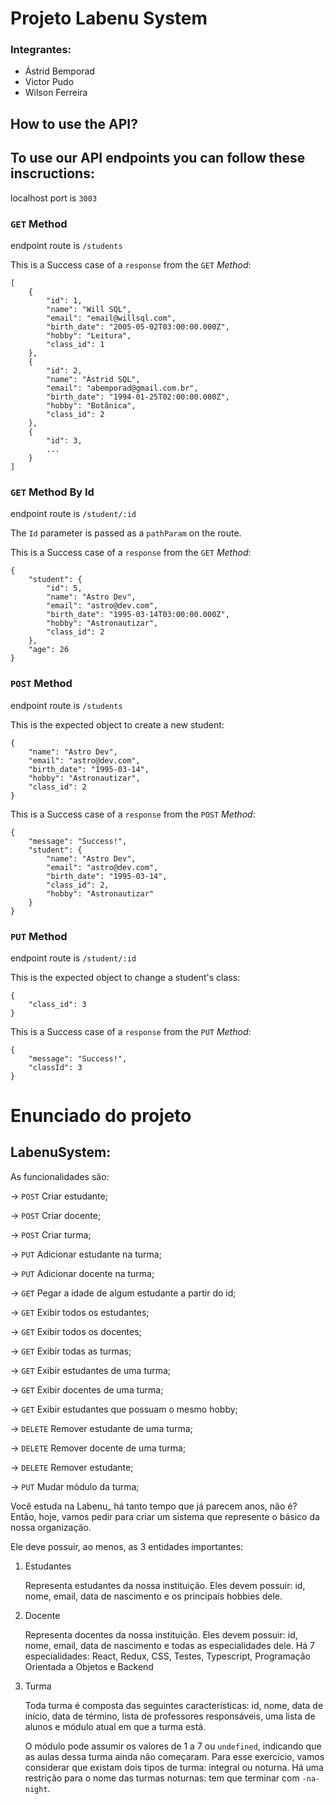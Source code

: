 # Projeto Labenu System
### Integrantes:
- Ástrid Bemporad
- Victor Pudo
- Wilson Ferreira


## How to use the API?
## To use our API endpoints you can follow these inscructions:
localhost port is `3003`

### `GET` Method
endpoint route is `/students`

This is a Success case of a `response` from the `GET` _Method_:
```
[
    {
        "id": 1,
        "name": "Will SQL",
        "email": "email@willsql.com",
        "birth_date": "2005-05-02T03:00:00.000Z",
        "hobby": "Leitura",
        "class_id": 1
    },
    {
        "id": 2,
        "name": "Ástrid SQL",
        "email": "abemporad@gmail.com.br",
        "birth_date": "1994-01-25T02:00:00.000Z",
        "hobby": "Botânica",
        "class_id": 2
    },
    {
        "id": 3,
        ...
    }
]
```

### `GET` Method By Id
endpoint route is `/student/:id`

The `Id` parameter is passed as a `pathParam` on the route.

This is a Success case of a `response` from the `GET` _Method_:
```
{
    "student": {
        "id": 5,
        "name": "Astro Dev",
        "email": "astro@dev.com",
        "birth_date": "1995-03-14T03:00:00.000Z",
        "hobby": "Astronautizar",
        "class_id": 2
    },
    "age": 26
}
```

### `POST` Method
endpoint route is `/students`

This is the expected object to create a new student:
```
{
    "name": "Astro Dev",
    "email": "astro@dev.com",
    "birth_date": "1995-03-14",
    "hobby": "Astronautizar",
    "class_id": 2
}
```

This is a Success case of a `response` from the `POST` _Method_:
```
{
    "message": "Success!",
    "student": {
        "name": "Astro Dev",
        "email": "astro@dev.com",
        "birth_date": "1995-03-14",
        "class_id": 2,
        "hobby": "Astronautizar"
    }
}
```

### `PUT` Method
endpoint route is `/student/:id`

This is the expected object to change a student's class:
```
{
    "class_id": 3
}
```

This is a Success case of a `response` from the `PUT` _Method_:
```
{
    "message": "Success!",
    "classId": 3
}
```

# Enunciado do projeto
## LabenuSystem:

As funcionalidades são:

→ `POST` Criar estudante;

→ `POST` Criar docente;

→ `POST` Criar turma;

→ `PUT` Adicionar estudante na turma;

→ `PUT` Adicionar docente na turma;

→ `GET` Pegar a idade de algum estudante a partir do id;

→ `GET` Exibir todos os estudantes;

→ `GET` Exibir todos os docentes;

→ `GET` Exibir todas as turmas;

→ `GET` Exibir estudantes de uma turma;

→ `GET` Exibir docentes de uma turma;

→ `GET` Exibir estudantes que possuam o mesmo hobby;

→ `DELETE` Remover estudante de uma turma;

→ `DELETE` Remover docente de uma turma;

→ `DELETE` Remover estudante;

→ `PUT` Mudar módulo da turma;


Você estuda na Labenu_ há tanto tempo que já parecem anos, não é? Então, hoje, vamos pedir para criar um sistema que represente o básico da nossa organização. 

Ele deve possuir, ao menos, as 3 entidades importantes:

1. Estudantes 

    Representa estudantes da nossa instituição. Eles devem possuir: id, nome, email, data de nascimento e os principais hobbies dele. 

2. Docente

    Representa docentes da nossa instituição. Eles devem possuir: id, nome, email, data de nascimento e todas as especialidades dele. Há 7 especialidades: React, Redux, CSS, Testes, Typescript, Programação Orientada a Objetos e Backend

3. Turma

    Toda turma é composta das seguintes características: id, nome, data de início, data de término, lista de professores responsáveis, uma lista de alunos e módulo atual em que a turma está.

    O módulo pode assumir os valores de 1 a 7 ou `undefined`, indicando que as aulas dessa turma ainda não começaram. Para esse exercício, vamos considerar que existam dois tipos de turma: integral ou noturna. Há uma restrição para o nome das turmas noturnas: tem que terminar com `-na-night`.
